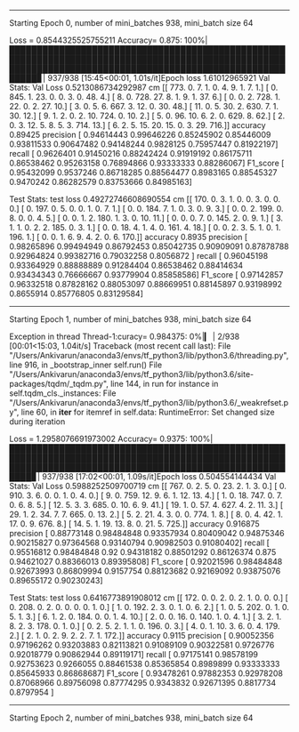 ------------------------------------------------


 Starting Epoch 0, number of mini_batches 938, mini_batch size 64

Loss = 0.8544325525755211 Accuracy= 0.875: 100%|███████████████████████████████████████████████████████████████████████████████████████████████████████████████████████████████████████████████████████████▊| 937/938 [15:45<00:01,  1.01s/it]Epoch loss  1.61012965921
Val Stats:
 Val Loss 0.5213086734292987
cm [[ 773.    0.    7.    1.    0.    4.    9.    1.    7.    1.]
 [   0.  845.    1.   23.    0.    0.    3.    0.   48.    4.]
 [   8.    0.  728.   27.    8.    1.    9.    1.   37.    6.]
 [   0.    0.    2.  728.    1.   22.    0.    2.   27.   10.]
 [   3.    0.    5.    6.  667.    3.   12.    0.   30.   48.]
 [  11.    0.    5.   30.    2.  630.    7.    1.   30.   12.]
 [   9.    1.    2.    0.    2.   10.  724.    0.   10.    2.]
 [   5.    0.   96.   10.    6.    2.    0.  629.    8.   62.]
 [   2.    0.    3.   12.    5.    8.    5.    3.  714.   13.]
 [   6.    2.    5.   15.   20.   15.    0.    3.   29.  716.]]
 accuracy 0.89425
 precision [ 0.94614443  0.99646226  0.85245902  0.85446009  0.93811533  0.90647482
  0.94148244  0.9828125   0.75957447  0.81922197]
 recall [ 0.9626401   0.91450216  0.88242424  0.91919192  0.86175711  0.86538462
  0.95263158  0.76894866  0.93333333  0.88286067]
 F1_score [ 0.95432099  0.9537246   0.86718285  0.88564477  0.8983165   0.88545327
  0.9470242   0.86282579  0.83753666  0.84985163]

Test Stats:
 test loss 0.49272746608690554
cm [[ 170.    0.    3.    1.    0.    0.    3.    0.    0.    0.]
 [   0.  197.    0.    5.    0.    0.    1.    0.    7.    1.]
 [   0.    0.  184.    7.    1.    0.    3.    0.    9.    3.]
 [   0.    0.    2.  199.    0.    8.    0.    0.    4.    5.]
 [   0.    0.    1.    2.  180.    1.    3.    0.   10.   11.]
 [   0.    0.    0.    7.    0.  145.    2.    0.    9.    1.]
 [   3.    1.    1.    0.    2.    2.  185.    0.    3.    1.]
 [   0.    0.   18.    4.    1.    4.    0.  161.    4.   18.]
 [   0.    0.    2.    3.    5.    1.    0.    1.  196.    1.]
 [   0.    0.    1.    6.    9.    4.    2.    0.    6.  170.]]
 accuracy 0.8935
 precision [ 0.98265896  0.99494949  0.86792453  0.85042735  0.90909091  0.87878788
  0.92964824  0.99382716  0.79032258  0.8056872 ]
 recall [ 0.96045198  0.93364929  0.88888889  0.91284404  0.86538462  0.88414634
  0.93434343  0.76666667  0.93779904  0.85858586]
 F1_score [ 0.97142857  0.96332518  0.87828162  0.88053097  0.88669951  0.88145897
  0.93198992  0.8655914   0.85776805  0.83129584]


------------------------------------------------


 Starting Epoch 1, number of mini_batches 938, mini_batch size 64


Exception in thread Thread-1:curacy= 0.984375:   0%|▎                                                                                                                                                         | 2/938 [00:01<15:03,  1.04it/s]
Traceback (most recent call last):
  File "/Users/Ankivarun/anaconda3/envs/tf_python3/lib/python3.6/threading.py", line 916, in _bootstrap_inner
    self.run()
  File "/Users/Ankivarun/anaconda3/envs/tf_python3/lib/python3.6/site-packages/tqdm/_tqdm.py", line 144, in run
    for instance in self.tqdm_cls._instances:
  File "/Users/Ankivarun/anaconda3/envs/tf_python3/lib/python3.6/_weakrefset.py", line 60, in __iter__
    for itemref in self.data:
RuntimeError: Set changed size during iteration

Loss = 1.2958076691973002 Accuracy= 0.9375: 100%|██████████████████████████████████████████████████████████████████████████████████████████████████████████████████████████████████████████████████████████▊| 937/938 [17:02<00:01,  1.09s/it]Epoch loss  0.504554144434
Val Stats:
 Val Loss 0.5988252509700719
cm [[ 767.    0.    2.    5.    0.   23.    2.    1.    3.    0.]
 [   0.  910.    3.    6.    0.    0.    1.    0.    4.    0.]
 [   9.    0.  759.   12.    9.    6.    1.   12.   13.    4.]
 [   1.    0.   18.  747.    0.    7.    0.    6.    8.    5.]
 [  12.    5.    3.    3.  685.    0.   10.    6.    9.   41.]
 [  19.    1.    0.   57.    4.  627.    4.    2.   11.    3.]
 [  29.    1.    2.   34.    7.    7.  665.    0.   13.    2.]
 [   5.    2.   21.    4.    3.    0.    0.  774.    1.    8.]
 [   8.    0.    4.   42.    1.   17.    0.    9.  676.    8.]
 [  14.    5.    1.   19.   13.    8.    0.   21.    5.  725.]]
 accuracy 0.916875
 precision [ 0.88773148  0.98484848  0.93357934  0.80409042  0.94875346  0.90215827
  0.97364568  0.93140794  0.90982503  0.91080402]
 recall [ 0.95516812  0.98484848  0.92        0.94318182  0.88501292  0.86126374
  0.875       0.94621027  0.88366013  0.89395808]
 F1_score [ 0.92021596  0.98484848  0.92673993  0.86809994  0.9157754   0.88123682
  0.92169092  0.93875076  0.89655172  0.90230243]

Test Stats:
 test loss 0.6416773891908012
cm [[ 172.    0.    0.    2.    0.    2.    1.    0.    0.    0.]
 [   0.  208.    0.    2.    0.    0.    0.    0.    1.    0.]
 [   1.    0.  192.    2.    3.    0.    1.    0.    6.    2.]
 [   1.    0.    5.  202.    0.    1.    0.    5.    1.    3.]
 [   6.    1.    2.    0.  184.    0.    0.    1.    4.   10.]
 [   2.    0.    0.   16.    0.  140.    1.    0.    4.    1.]
 [   3.    2.    1.    8.    2.    3.  178.    0.    1.    0.]
 [   0.    2.    5.    2.    1.    1.    0.  196.    0.    3.]
 [   4.    0.    1.   10.    3.    6.    0.    4.  179.    2.]
 [   2.    1.    0.    2.    9.    2.    2.    7.    1.  172.]]
 accuracy 0.9115
 precision [ 0.90052356  0.97196262  0.93203883  0.82113821  0.91089109  0.90322581
  0.9726776   0.92018779  0.90862944  0.89119171]
 recall [ 0.97175141  0.98578199  0.92753623  0.9266055   0.88461538  0.85365854
  0.8989899   0.93333333  0.85645933  0.86868687]
 F1_score [ 0.93478261  0.97882353  0.92978208  0.87068966  0.89756098  0.87774295
  0.9343832   0.92671395  0.8817734   0.8797954 ]


------------------------------------------------


 Starting Epoch 2, number of mini_batches 938, mini_batch size 64